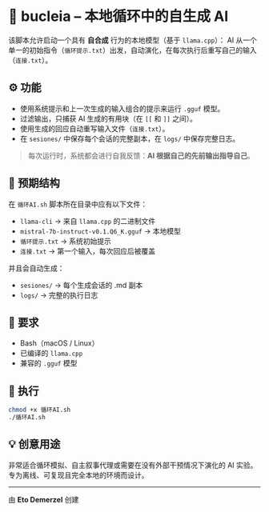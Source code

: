 # 🧠 bucleia – 本地循环中的自生成 AI

该脚本允许启动一个具有 **自合成** 行为的本地模型（基于 `llama.cpp`）：
AI 从一个单一的初始指令（`循环提示.txt`）出发，自动演化，在每次执行后重写自己的输入（`连接.txt`）。

## ⚙️ 功能

* 使用系统提示和上一次生成的输入组合的提示来运行 `.gguf` 模型。
* 过滤输出，只捕获 AI 生成的有用块（在 `[[` 和 `]]` 之间）。
* 使用生成的回应自动重写输入文件（`连接.txt`）。
* 在 `sesiones/` 中保存每个会话的完整副本，在 `logs/` 中保存完整日志。

> 每次运行时，系统都会进行自我反馈：**AI 根据自己的先前输出指导自己**。

## 📁 预期结构

在 `循环AI.sh` 脚本所在目录中应有以下文件：

* `llama-cli` → 来自 `llama.cpp` 的二进制文件
* `mistral-7b-instruct-v0.1.Q6_K.gguf` → 本地模型
* `循环提示.txt` → 系统初始提示
* `连接.txt` → 第一个输入，每次回应后被覆盖

并且会自动生成：

* `sesiones/` → 每个生成会话的 .md 副本
* `logs/` → 完整的执行日志

## 🧪 要求

* Bash（macOS / Linux）
* 已编译的 `llama.cpp`
* 兼容的 `.gguf` 模型

## 🚀 执行

```bash
chmod +x 循环AI.sh
./循环AI.sh
```

## 💡 创意用途

非常适合循环模拟、自主叙事代理或需要在没有外部干预情况下演化的 AI 实验。
专为离线、可复现且完全本地的环境而设计。

---

由 **Eto Demerzel** 创建
